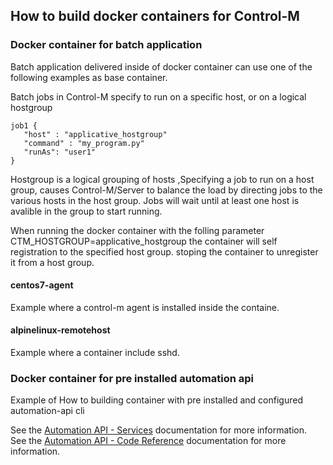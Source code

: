 ## How to build docker containers for Control-M

### Docker container for batch application 
Batch application delivered inside of docker container can use one of the following examples as base container.

Batch jobs in Control-M specify to run on a specific host, or on a logical hostgroup
```
job1 {
   "host" : "applicative_hostgroup"
   "command" : "my_program.py"
   "runAs": "user1"
}
```
Hostgroup is a logical grouping of hosts ,Specifying a job to run on a host group, causes Control-M/Server to balance the load by directing jobs to the various hosts in the host group. Jobs will wait until at least one host is avalible in the group to start running. 

When running the docker container with the folling parameter CTM_HOSTGROUP=applicative_hostgroup the container will self registration to the specified host group. stoping the container to unregister it from a host group.


#### centos7-agent
Example where a control-m agent is installed inside the containe.

#### alpinelinux-remotehost
Example where a container include sshd.  

### Docker container for pre installed automation api
Example of How to building container with pre installed and configured automation-api cli

See the [Automation API - Services](https://docs.bmc.com/docs/display/public/workloadautomation/Control-M+Automation+API+-+Services) documentation for more information.  
See the [Automation API - Code Reference](https://docs.bmc.com/docs/display/public/workloadautomation/Control-M+Automation+API+-+Code+Reference) documentation for more information.
